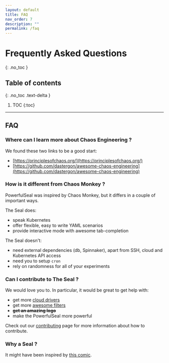 ```yaml
---
layout: default
title: FAQ
nav_order: 7
description: ""
permalink: /faq
---
```


# Frequently Asked Questions
{: .no_toc }

## Table of contents
{: .no_toc .text-delta }

1. TOC
{:toc}

---

## FAQ

### Where can I learn more about Chaos Engineering ?

We found these two links to be a good start:

- [https://principlesofchaos.org/](https://principlesofchaos.org/)
- [https://github.com/dastergon/awesome-chaos-engineering](https://github.com/dastergon/awesome-chaos-engineering)


### How is it different from Chaos Monkey ?

PowerfulSeal was inspired by Chaos Monkey, but it differs in a couple of important ways.

The Seal does:
  - speak Kubernetes
  - offer flexible, easy to write YAML scenarios
  - provide interactive mode with awesome tab-completion

The Seal doesn't:
  - need external dependencies (db, Spinnaker), apart from SSH, cloud and Kubernetes API access
  - need you to setup ```cron```
  - rely on randomness for all of your experiments

### Can I contribute to The Seal ?

We would love you to. In particular, it would be great to get help with:

- get more [cloud drivers](https://bloomberg.github.io/powerfulseal/in-depth-topics#custom-cloud-drivers)
- get more [awesome filters](https://bloomberg.github.io/powerfulseal/in-depth-topics#custom-filters)
- <del>__get an amazing logo__</del>
- make the PowerfulSeal more powerful

Check out our [contributing](https://bloomberg.github.io/powerfulseal/contribute) page for more information about how to contribute.

### Why a Seal ?

It might have been inspired by [this comic](https://randowis.com/2015/01/07/the-tower/).
